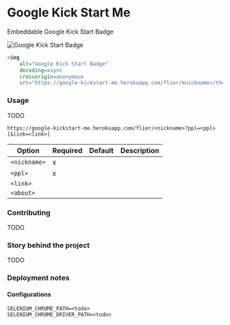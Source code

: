 # Google Kick Start Me
Embeddable Google Kick Start Badge

<img alt="Google Kick Start Badge" decoding=async crossorigin=anonymous src="https://google-kickstart-me.herokuapp.com/flier/matjazmav/thumbnail?ppl=JAVA" />

```html
<img
    alt="Google Kick Start Badge"
    decoding=async
    crossorigin=anonymous
    src="https://google-kickstart-me.herokuapp.com/flier/<nickname>/thumbnail?ppl=<ppl>" />
```

### Usage
TODO

```
https://google-kickstart-me.herokuapp.com/flier/<nickname>?ppl=<ppl>[&link=<link>]
```

|Option      |Required|Default|Description|
|------------|--------|-------|-----------|
|`<nickname>`| x      |       |           |
|`<ppl>`     | x      |       |           |
|`<link>`    |        |       |           |
|`<about>`   |        |       |           |


### Contributing
TODO

### Story behind the project
TODO

### Deployment notes

#### Configurations
```
SELENIUM_CHROME_PATH=<todo>
SELENIUM_CHROME_DRIVER_PATH=<todo>
```